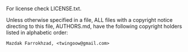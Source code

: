 ﻿For license check LICENSE.txt.

Unless otherwise specified in a file, ALL files with a copyright notice directing to this file, AUTHORS.md,
have the following copyright holders listed in alphabetic order:

	Mazdak Farrokhzad, <twingoow@gmail.com>
